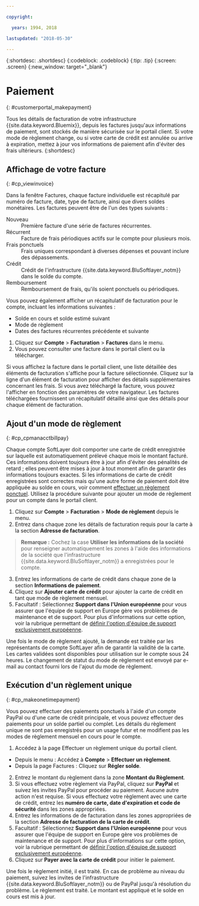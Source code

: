 ```yaml
---

copyright:

  years: 1994, 2018

lastupdated: "2018-05-30"

---
```


{:shortdesc: .shortdesc}
{:codeblock: .codeblock}
{:tip: .tip}
{:screen: .screen}
{:new_window: target="_blank"}


# Paiement
{: #customerportal_makepayment}

Tous les détails de facturation de votre infrastructure {{site.data.keyword.Bluemix}}, depuis les factures jusqu'aux informations de paiement, sont stockés de manière sécurisée sur le portail client. Si votre mode de règlement change, ou si votre carte de crédit est annulée ou arrive à expiration, mettez à jour vos informations de paiement afin d'éviter des frais ultérieurs.
{:shortdesc}

## Affichage de votre facture
{: #cp_viewinvoice}

Dans la fenêtre Factures, chaque facture individuelle est récapitulé par numéro de facture, date, type de facture, ainsi que divers soldes monétaires. Les factures peuvent être de l'un des types suivants :

<dl>
<dt>Nouveau</dt>
<dd>Première facture d'une série de factures récurrentes.</dd>
<dt>Récurrent</dt>
<dd>Facture de frais périodiques actifs sur le compte pour plusieurs mois.</dd>
<dt>Frais ponctuels</dt>
<dd>Frais uniques correspondant à diverses dépenses et pouvant inclure des dépassements.</dd>
<dt>Crédit</dt>
<dd>Crédit de l'infrastructure {{site.data.keyword.BluSoftlayer_notm}} dans le solde du compte.</dd>
<dt>Remboursement</dt>
<dd>Remboursement de frais, qu'ils soient ponctuels ou périodiques.</dd>
</dl>

Vous pouvez également afficher un récapitulatif de facturation pour le compte, incluant les informations suivantes :
  * Solde en cours et solde estimé suivant
  * Mode de règlement
  * Dates des factures récurrentes précédente et suivante

1. Cliquez sur **Compte** > **Facturation** > **Factures** dans le menu.
2. Vous pouvez consulter une facture dans le portail client ou la télécharger.

Si vous affichez la facture dans le portail client, une liste détaillée des éléments de facturation s'affiche pour la facture sélectionnée. Cliquez sur la ligne d'un élément de facturation pour afficher des détails supplémentaires concernant les frais. Si vous avez téléchargé la facture, vous pouvez l'afficher en fonction des paramètres de votre navigateur. Les factures téléchargées fournissent un récapitulatif détaillé ainsi que des détails pour chaque élément de facturation.

## Ajout d'un mode de règlement
{: #cp_cpmanacctbillpay}

Chaque compte SoftLayer doit comporter une carte de crédit enregistrée sur laquelle est automatiquement prélevé chaque mois le montant facturé. Ces informations doivent toujours être à jour afin d'éviter des pénalités de retard ; elles peuvent être mises à jour à tout moment afin de garantir des informations toujours exactes. Si les informations de carte de crédit enregistrées sont correctes mais qu'une autre forme de paiement doit être appliquée au solde en cours, voir comment [effectuer un règlement ponctuel](/docs/customer-portal/cpmanacctbillpay.html#cp_makeonetimepayment). Utilisez la procédure suivante pour ajouter un mode de règlement pour un compte dans le portail client.

1. Cliquez sur **Compte** > **Facturation** > **Mode de règlement** depuis le menu.
2. Entrez dans chaque zone les détails de facturation requis pour la carte à la section **Adresse de facturation**.
> **Remarque :** Cochez la case **Utiliser les informations de la société** pour renseigner automatiquement les zones à l'aide des informations de la société que l'infrastructure {{site.data.keyword.BluSoftlayer_notm}} a enregistrées pour le compte.
3. Entrez les informations de carte de crédit dans chaque zone de la section **Informations de paiement**.
4. Cliquez sur **Ajouter carte de crédit** pour ajouter la carte de crédit en tant que mode de règlement mensuel.
5. Facultatif : Sélectionnez **Support dans l'Union européenne** pour vous assurer que l'équipe de support en Europe gère vos problèmes de maintenance et de support.  Pour plus d'informations sur cette option, voir la rubrique permettant de [définir l'option d'équipe de support exclusivement européenne](/docs/customer-portal/pay-invoice.html#cp_seteusupported).

Une fois le mode de règlement ajouté, la demande est traitée par les représentants de compte SoftLayer afin de garantir la validité de la carte. Les cartes validées sont disponibles pour utilisation sur le compte sous 24 heures. Le changement de statut du mode de règlement est envoyé par e-mail au contact fourni lors de l'ajout du mode de règlement.

## Exécution d'un règlement unique
{: #cp_makeonetimepayment}

Vous pouvez effectuer des paiements ponctuels à l'aide d'un compte PayPal ou d'une carte de crédit principale, et vous pouvez effectuer des paiements pour un solde partiel ou complet. Les détails du règlement unique ne sont pas enregistrés pour un usage futur et ne modifient pas les modes de règlement mensuel en cours pour le compte.

1. Accédez à la page Effectuer un règlement unique du portail client.
 * Depuis le menu : Accédez à **Compte** > **Effectuer un règlement**.
 * Depuis la page Factures : Cliquez sur **Régler solde**.
2. Entrez le montant du règlement dans la zone **Montant du Règlement**.
3. Si vous effectuez votre règlement via PayPal, cliquez sur **PayPal** et suivez les invites PayPal pour procéder au paiement. Aucune autre action n'est requise. Si vous effectuez votre règlement avec une carte de crédit, entrez les **numéro de carte, date d'expiration et code de sécurité** dans les zones appropriées.
4. Entrez les informations de de facturation dans les zones appropriées de la section **Adresse de facturation de la carte de crédit**.
5. Facultatif : Sélectionnez **Support dans l'Union européenne** pour vous assurer que l'équipe de support en Europe gère vos problèmes de maintenance et de support.  Pour plus d'informations sur cette option, voir la rubrique permettant de [définir l'option d'équipe de support exclusivement européenne](/docs/customer-portal/pay-invoice.html#cp_seteusupported).
6. Cliquez sur **Payer avec la carte de crédit** pour initier le paiement.

Une fois le règlement initié, il est traité. En cas de problème au niveau du paiement, suivez les invites de l'infrastructure {{site.data.keyword.BluSoftlayer_notm}} ou de PayPal jusqu'à résolution du problème. Le règlement est traité. Le montant est appliqué et le solde en cours est mis à jour.
